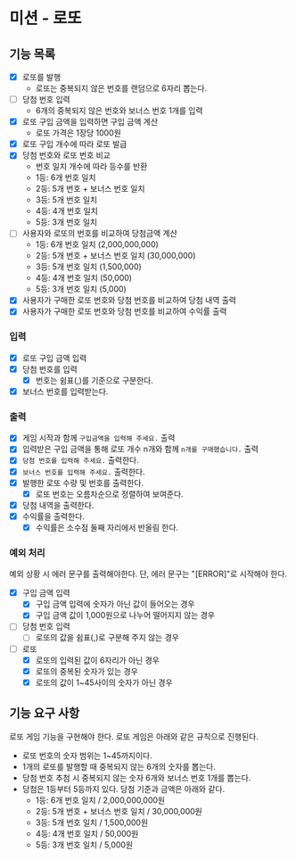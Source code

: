 # 미션 - 로또

## 기능 목록

- [x] 로또를 발행
    - 로또는 중복되지 않은 번호를 랜덤으로 6자리 뽑는다.
- [ ] 당첨 번호 입력
    - 6개의 중복되지 않은 번호와 보너스 번호 1개를 입력
- [x] 로또 구입 금액을 입력하면 구입 금액 계산
    - 로또 가격은 1장당 1000원
- [x] 로또 구입 개수에 따라 로또 발급
- [x] 당첨 번호와 로또 번호 비교
    - 번호 일치 개수에 따라 등수를 반환
    - 1등: 6개 번호 일치
    - 2등: 5개 번호 + 보너스 번호 일치
    - 3등: 5개 번호 일치
    - 4등: 4개 번호 일치
    - 5등: 3개 번호 일치
- [ ] 사용자와 로또의 번호를 비교하여 당첨금액 계산
    - 1등: 6개 번호 일치 (2,000,000,000)
    - 2등: 5개 번호 + 보너스 번호 일치 (30,000,000)
    - 3등: 5개 번호 일치 (1,500,000)
    - 4등: 4개 번호 일치 (50,000)
    - 5등: 3개 번호 일치 (5,000)
- [x] 사용자가 구매한 로또 번호와 당첨 번호를 비교하여 당첨 내역 출력
- [x] 사용자가 구매한 로또 번호와 당첨 번호를 비교하여 수익률 출력

### 입력

- [x] 로또 구입 금액 입력
- [x] 당첨 번호를 입력
    - [x] 번호는 쉼표(,)를 기준으로 구분한다.
- [x] 보너스 번호를 입력받는다.

### 출력

- [x] 게임 시작과 함께 `구입금액을 입력해 주세요.` 출력
- [x] 입력받은 구입 금액을 통해 로또 개수 n개와 함께 `n개를 구매했습니다.` 출력
- [x] `당첨 번호를 입력해 주세요.` 출력한다.
- [x] `보너스 번호를 입력해 주세요.` 출력한다.
- [x] 발행한 로또 수량 및 번호를 출력한다.
    - [x] 로또 번호는 오름차순으로 정렬하여 보여준다.
- [x] 당첨 내역을 출력한다.
- [x] 수익률을 출력한다.
    - [x] 수익률은 소수점 둘째 자리에서 반올림 한다.

### 예외 처리

예외 상황 시 에러 문구를 출력해야한다. 단, 에러 문구는 "[ERROR]"로 시작해야 한다.

- [x] 구입 금액 입력
    - [x] 구입 금액 입력에 숫자가 아닌 값이 들어오는 경우
    - [x] 구입 금액 값이 1,000원으로 나누어 떨어지지 않는 경우
- [ ] 당첨 번호 입력
    - [ ] 로또의 값을 쉼표(,)로 구분해 주지 않는 경우
- [ ] 로또
    - [x] 로또의 입력된 값이 6자리가 아닌 경우
    - [x] 로또의 중복된 숫자가 있는 경우
    - [x] 로또의 값이 1~45사이의 숫자가 아닌 경우

## 기능 요구 사항

로또 게임 기능을 구현해야 한다. 로또 게임은 아래와 같은 규칙으로 진행된다.

- 로또 번호의 숫자 범위는 1~45까지이다.
- 1개의 로또를 발행할 때 중복되지 않는 6개의 숫자를 뽑는다.
- 당첨 번호 추첨 시 중복되지 않는 숫자 6개와 보너스 번호 1개를 뽑는다.
- 당첨은 1등부터 5등까지 있다. 당첨 기준과 금액은 아래와 같다.
    - 1등: 6개 번호 일치 / 2,000,000,000원
    - 2등: 5개 번호 + 보너스 번호 일치 / 30,000,000원
    - 3등: 5개 번호 일치 / 1,500,000원
    - 4등: 4개 번호 일치 / 50,000원
    - 5등: 3개 번호 일치 / 5,000원
